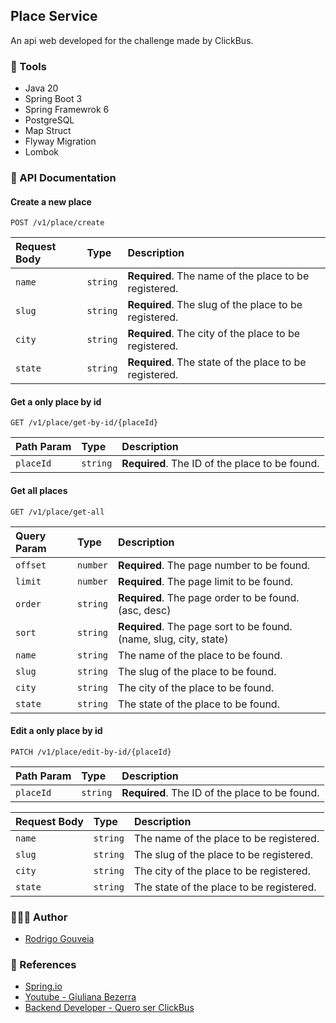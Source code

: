## Place Service
An api web developed for the challenge made by ClickBus.

### 🧰 Tools
- Java 20
- Spring Boot 3
- Spring Framewrok 6
- PostgreSQL
- Map Struct
- Flyway Migration
- Lombok

### 📝 API Documentation
#### Create a new place

```http
POST /v1/place/create
```

| Request Body   | Type       | Description                           |
| :---------- | :--------- | :---------------------------------- |
| `name` | `string` | **Required**. The name of the place to be registered. |
| `slug` | `string` | **Required**. The slug of the place to be registered. |
| `city` | `string` | **Required**. The city of the place to be registered. |
| `state` | `string` | **Required**. The state of the place to be registered. |

#### Get a only place by id

```http
GET /v1/place/get-by-id/{placeId}
```

| Path Param   | Type       | Description                           |
| :---------- | :--------- | :---------------------------------- |
| `placeId` | `string` | **Required**. The ID of the place to be found. |

#### Get all places

```http
GET /v1/place/get-all
```

| Query Param   | Type       | Description                           |
| :---------- | :--------- | :---------------------------------- |
| `offset` | `number` | **Required**. The page number to be found. |
| `limit` | `number` | **Required**. The page limit to be found. |
| `order` | `string` | **Required**. The page order to be found. (asc, desc) |
| `sort` | `string` | **Required**. The page sort to be found. (name, slug, city, state) |
| `name` | `string` | The name of the place to be found. |
| `slug` | `string` | The slug of the place to be found. |
| `city` | `string` | The city of the place to be found. |
| `state` | `string` | The state of the place to be found. |

#### Edit a only place by id

```http
PATCH /v1/place/edit-by-id/{placeId}
```
| Path Param   | Type       | Description                           |
| :---------- | :--------- | :---------------------------------- |
| `placeId` | `string` | **Required**. The ID of the place to be found. |

| Request Body   | Type       | Description                           |
| :---------- | :--------- | :---------------------------------- |
| `name` | `string` | The name of the place to be registered. |
| `slug` | `string` | The slug of the place to be registered. |
| `city` | `string` | The city of the place to be registered. |
| `state` | `string` | The state of the place to be registered. |

### 🙋🏽‍♂️ Author
- [Rodrigo Gouveia](https://www.github.com/rodrigoge)

### 🤝 References
 - [Spring.io](https://spring.io/)
 - [Youtube - Giuliana Bezerra](https://www.youtube.com/watch?v=SsWZ4O9iWuo&t=13s&ab_channel=GiulianaBezerra)
 - [Backend Developer - Quero ser ClickBus](https://github.com/RocketBus/quero-ser-clickbus/tree/master/testes/backend-developer)
